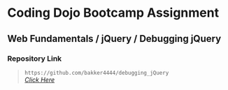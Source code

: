 # Coding Dojo Bootcamp Assignment
## Web Fundamentals / jQuery / Debugging jQuery

### Repository Link  

> ``` https://github.com/bakker4444/debugging_jQuery ```  
> _[Click Here](https://github.com/bakker4444/debugging_jQuery)_  
